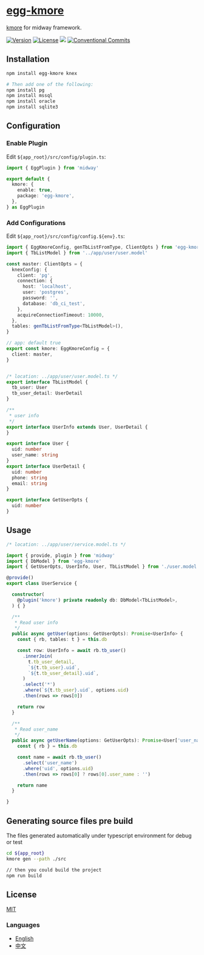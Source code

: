 # [egg-kmore](https://waitingsong.github.io/egg-kmore/)

[kmore](https://www.npmjs.com/package/kmore) for midway framework.


[![Version](https://img.shields.io/npm/v/egg-kmore.svg)](https://www.npmjs.com/package/egg-kmore)
[![License](https://img.shields.io/badge/license-MIT-blue.svg)](https://opensource.org/licenses/MIT)
![](https://img.shields.io/badge/lang-TypeScript-blue.svg)
[![Conventional Commits](https://img.shields.io/badge/Conventional%20Commits-1.0.0-yellow.svg)](https://conventionalcommits.org)


## Installation
```sh
npm install egg-kmore knex

# Then add one of the following:
npm install pg
npm install mssql
npm install oracle
npm install sqlite3
```


## Configuration

### Enable Plugin

Edit `${app_root}/src/config/plugin.ts`:

```ts
import { EggPlugin } from 'midway'

export default {
  kmore: {
    enable: true,
    package: 'egg-kmore',
  },
} as EggPlugin
```

### Add Configurations

Edit `${app_root}/src/config/config.${env}.ts`:
```ts
import { EggKmoreConfig, genTbListFromType, ClientOpts } from 'egg-kmore'
import { TbListModel } from '../app/user/user.model'

const master: ClientOpts = {
  knexConfig: {
    client: 'pg',
    connection: {
      host: 'localhost',
      user: 'postgres',
      password: '',
      database: 'db_ci_test',
    },
    acquireConnectionTimeout: 10000,
  },
  tables: genTbListFromType<TbListModel>(),
}

// app: default true
export const kmore: EggKmoreConfig = {
  client: master,
}


/* location: ../app/user/user.model.ts */
export interface TbListModel {
  tb_user: User
  tb_user_detail: UserDetail
}

/**
 * user info
 */
export interface UserInfo extends User, UserDetail {
}

export interface User {
  uid: number
  user_name: string
}
export interface UserDetail {
  uid: number
  phone: string
  email: string
}

export interface GetUserOpts {
  uid: number
}
```


## Usage

```ts
/* location: ../app/user/service.model.ts */

import { provide, plugin } from 'midway'
import { DbModel } from 'egg-kmore'
import { GetUserOpts, UserInfo, User, TbListModel } from './user.model'

@provide()
export class UserService {

  constructor(
    @plugin('kmore') private readonly db: DbModel<TbListModel>,
  ) { }

  /**
   * Read user info
   */
  public async getUser(options: GetUserOpts): Promise<UserInfo> {
    const { rb, tables: t } = this.db

    const row: UserInfo = await rb.tb_user()
      .innerJoin(
        t.tb_user_detail,
        `${t.tb_user}.uid`,
        `${t.tb_user_detail}.uid`,
      )
      .select('*')
      .where(`${t.tb_user}.uid`, options.uid)
      .then(rows => rows[0])

    return row
  }

  /**
   * Read user_name
   */
  public async getUserName(options: GetUserOpts): Promise<User['user_name']> {
    const { rb } = this.db

    const name = await rb.tb_user()
      .select('user_name')
      .where('uid', options.uid)
      .then(rows => rows[0] ? rows[0].user_name : '')

    return name
  }

}
```

## Generating source files pre build

The files generated automatically under typescript environment for debug or test 

```sh
cd ${app_root}
kmore gen --path ./src

// then you could build the project
npm run build
```


## License
[MIT](LICENSE)


### Languages
- [English](README.md)
- [中文](README.zh-CN.md)
